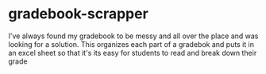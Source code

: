 # gradebook-scrapper
I've always found my gradebook to be messy and all over the place and was looking for a solution. This organizes each part of a gradebok and puts it in an excel 
sheet so that it's its easy for students to read and break down their grade
